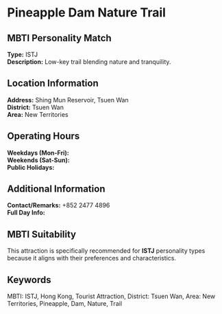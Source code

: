 # Pineapple Dam Nature Trail

## MBTI Personality Match
**Type:** ISTJ  
**Description:** Low-key trail blending nature and tranquility.

## Location Information
**Address:** Shing Mun Reservoir, Tsuen Wan  
**District:** Tsuen Wan  
**Area:** New Territories

## Operating Hours
**Weekdays (Mon-Fri):**   
**Weekends (Sat-Sun):**   
**Public Holidays:** 

## Additional Information
**Contact/Remarks:** +852 2477 4896  
**Full Day Info:** 

## MBTI Suitability
This attraction is specifically recommended for **ISTJ** personality types because it aligns with their preferences and characteristics.

## Keywords
MBTI: ISTJ, Hong Kong, Tourist Attraction, District: Tsuen Wan, Area: New Territories, Pineapple, Dam, Nature, Trail
